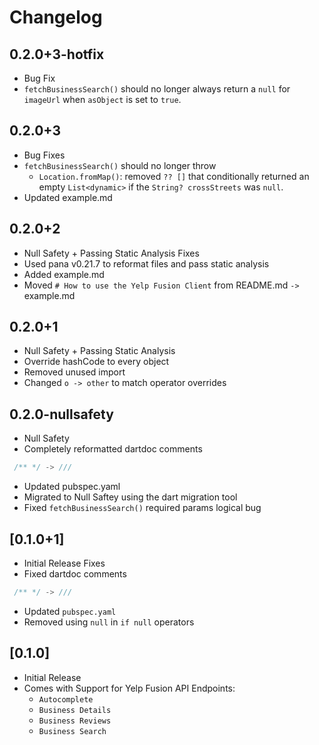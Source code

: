 # Changelog

## 0.2.0+3-hotfix

* Bug Fix
* `fetchBusinessSearch()` should no longer always return a `null` for `imageUrl` when `asObject` is set to `true`.

## 0.2.0+3

* Bug Fixes
* `fetchBusinessSearch()` should no longer throw
  * `Location.fromMap()`: removed `?? []` that conditionally returned an empty `List<dynamic>` if the `String? crossStreets` was `null`.
* Updated example.md

## 0.2.0+2

* Null Safety + Passing Static Analysis Fixes
* Used pana v0.21.7 to reformat files and pass static analysis
* Added example.md
* Moved `# How to use the Yelp Fusion Client` from README.md `->` example.md

## 0.2.0+1

* Null Safety + Passing Static Analysis
* Override hashCode to every object
* Removed unused import
* Changed `o -> other` to match operator overrides

## 0.2.0-nullsafety

* Null Safety
* Completely reformatted dartdoc comments

```dart
 /** */ -> /// 
```

* Updated pubspec.yaml
* Migrated to Null Saftey using the dart migration tool
* Fixed `fetchBusinessSearch()` required params logical bug

## [0.1.0+1]

* Initial Release Fixes
* Fixed dartdoc comments

```dart
 /** */ -> /// 
```

* Updated `pubspec.yaml`
* Removed using `null` in `if null` operators

## [0.1.0]

* Initial Release
* Comes with Support for Yelp Fusion API Endpoints:
  * `Autocomplete`
  * `Business Details`
  * `Business Reviews`
  * `Business Search`
